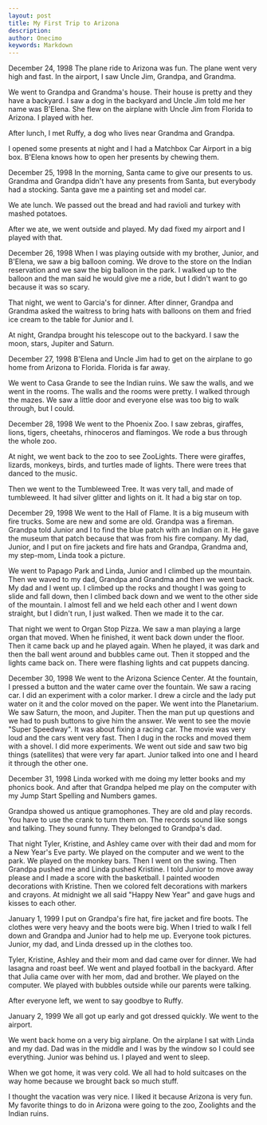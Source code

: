 ```yaml
---
layout: post
title: My First Trip to Arizona
description: 
author: Onecimo
keywords: Markdown
---
```

December 24, 1998
The plane ride to Arizona was fun.  The plane went very high and fast.  In the airport, I saw Uncle Jim, Grandpa, and Grandma.  

We went to Grandpa and Grandma's house.  Their house is pretty and they have a backyard.  I saw a dog in the backyard and Uncle Jim told me her name was B'Elena.   She flew on the airplane with Uncle Jim from Florida to Arizona.  I played with her.  

After lunch, I met Ruffy, a dog who lives near Grandma and Grandpa.

I opened some presents at night and I had a Matchbox Car Airport in a big box. B'Elena knows how to open her presents by chewing them. 


December 25, 1998
In the morning, Santa came to give our presents to us.  Grandma and Grandpa didn't have any presents from Santa, but everybody had a stocking.  Santa gave me a painting set and model car.  

We ate lunch.  We passed out the bread and had ravioli and turkey with mashed potatoes.

After we ate, we went outside and played.  My dad fixed my airport and I played with that.



December 26, 1998
When I was playing outside with my brother, Junior, and B'Elena, we saw a big balloon coming.  We drove to the store on the Indian reservation and we saw the big balloon in the park.  I walked up to the balloon and the man said he would give me a ride, but I didn't want to go because it was so scary.

That night, we went to Garcia's for dinner.  After dinner, Grandpa and Grandma asked the waitress to bring hats with balloons on them and fried ice cream to the table for Junior and I.

At night, Grandpa brought his telescope out to the backyard.  I saw the moon, stars, Jupiter and Saturn. 



December 27, 1998
B'Elena and Uncle Jim had to get on the airplane to go home from Arizona to Florida.   Florida is far away.  

We went to Casa Grande to see the Indian ruins.  We saw the walls, and we went in the rooms.  The walls and the rooms were pretty.  I walked through the mazes.   We saw a little door and everyone else was too big to walk through, but I could.



December 28, 1998
We went to the Phoenix Zoo.  I saw zebras, giraffes, lions, tigers, cheetahs, rhinoceros and flamingos.  We rode a bus through the whole zoo.

At night, we went back to the zoo to see ZooLights.  There were giraffes, lizards, monkeys, birds, and turtles made of lights.  There were trees that danced to the music.

Then we went to the Tumbleweed Tree.  It was very tall, and made of tumbleweed.   It had silver glitter and lights on it.  It had a big star on top. 



December 29, 1998
We went to the Hall of Flame.  It is a big museum with fire trucks.  Some are new and some are old.  Grandpa was a fireman.  Grandpa told Junior and I to find the blue patch with an Indian on it.  He gave the museum that patch because that was from his fire company.  My dad, Junior, and I put on fire jackets and fire hats and Grandpa, Grandma and, my step-mom, Linda took a picture.

We went to Papago Park and Linda, Junior and I climbed up the mountain.   Then we waved to my dad, Grandpa and Grandma and then we went back.  My dad and I went up.   I climbed up the rocks and thought I was going to slide and fall down, then I climbed back down and we went to the other side of the mountain.  I almost fell and we held each other and I went down straight, but I didn't run, I just walked.  Then we made it to the car.

That night we went to Organ Stop Pizza.  We saw a man playing a large organ that moved.  When he finished, it went back down under the floor.  Then it came back up and he played again.  When he played, it was dark and then the ball went around and bubbles came out.  Then it stopped and the lights came back on.  There were flashing lights and cat puppets dancing. 



December 30, 1998
We went to the Arizona Science Center.  At the fountain, I pressed a button and the water came over the fountain.  We saw a racing car.  I did an experiment with a color marker.  I drew a circle and the lady put water on it and the color moved on the paper.  We went into the Planetarium.  We saw Saturn, the moon, and Jupiter.   Then the man put up questions and we had to push buttons to give him the answer.   We went to see the movie "Super Speedway".  It was about fixing a racing car.  The movie was very loud and the cars went very fast.  Then I dug in the rocks and moved them with a shovel.  I did more experiments.  We went out side and saw two big things (satellites)  that were very far apart.  Junior talked into one and I heard it through the other one.



December 31, 1998
Linda worked with me doing my letter books and my phonics book.  And after that Grandpa helped me play on the computer with my Jump Start Spelling and Numbers games.

Grandpa showed us antique gramophones.  They are old and play records.  You have to use the crank to turn them on.  The records sound like songs and talking.   They sound funny.  They belonged to Grandpa's dad.

That night Tyler, Kristine, and Ashley came over with their dad and mom for a New Year's Eve party.  We played on the computer and we went to the park.  We played on the monkey bars.  Then I went on the swing.  Then Grandpa pushed me and Linda pushed Kristine.  I told Junior to move away please and I made a score with the basketball.   I painted wooden decorations with Kristine.  Then we colored felt decorations with markers and crayons.  At midnight we all said "Happy New Year" and gave hugs and kisses to each other.



January 1, 1999
I put on Grandpa's fire hat, fire jacket and fire boots.  The clothes were very heavy and the boots were big.  When I tried to walk I fell down and Grandpa and Junior had to help me up.  Everyone took pictures.  Junior, my dad, and Linda dressed up in the clothes too.

Tyler, Kristine, Ashley and their mom and dad came over for dinner.  We had lasagna and roast beef.  We went and played football in the backyard.  After that Julia came over with her mom, dad and brother.  We played on the computer.  We played with bubbles outside while our parents were talking.

After everyone left, we went to say goodbye to Ruffy. 



January 2, 1999
We all got up early and got dressed quickly.  We went to the airport.

We went back home on a very big airplane.  On the airplane I sat with Linda and my dad.  Dad was in the middle and I was by the window so I could see everything.   Junior was behind us.  I played and went to sleep.

When we got home, it was very cold.  We all had to hold suitcases on the way home because we brought back so much stuff.

I thought the vacation was very nice.  I liked it because Arizona is very fun.   My favorite things to do in Arizona were going to the zoo, Zoolights and the Indian ruins. 
